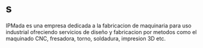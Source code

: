 # s
IPMada es una empresa dedicada a la fabricacion de maquinaria para uso industrial ofreciendo servicios de diseño y fabricacion por metodos como el maquinado CNC, fresadora, torno, soldadura, impresion 3D etc.
